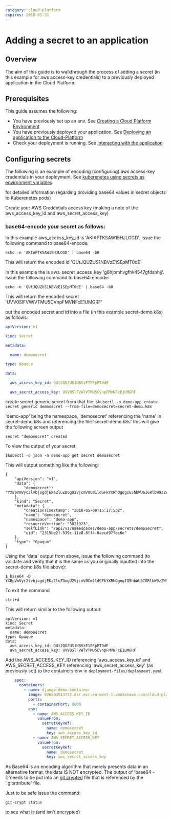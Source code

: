 ```yaml
---
category: cloud-platform
expires: 2018-01-31
---
```

# Adding a secret to an application

## Overview

The aim of this guide is to walkthrough the process of adding a secret (in this example for aws access-key credentials) to a previously deployed application in the Cloud Platform.

## Prerequisites

This guide assumes the following:

* You have previously set up an env. See [Creating a Cloud Platform Environment](/cloud-platform/env-create)
* You have previously deployed your application. See [Deploying an application to the Cloud-Platform](/cloud-platform/app-deploy)
* Check your deployment is running. See [Interacting with the application](/cloud-platform/app-deploy/#interacting-with-the-application)

## Configuring secrets

The following is an example of encoding (configuring) aws access-key credentials in your deployment.
See [kuberenetes using secrets as environment variables](https://kubernetes.io/docs/concepts/configuration/secret/#using-secrets-as-environment-variables)

for detailed information regarding providing base64 values in secret objects to Kuberenetes pods)

Create your AWS Credentials access key (making a note of the aws_access_key_id and aws_secret_access_key)

### base64-encode your secret as follows:

In this example  aws_access_key_id is 'AKIAFTKSAW15HJLOGD'. Issue the following command to base64-encode:

```
echo -n 'AKIAFTKSAW15HJLOGD' | base64 -b0
```

This will return the encoded id 'QUtJQUZUS1NBVzE1SEpMT0dE'

In this example the is aws_secret_access_key 'g8hjpmhvgfhk4547gfdshhjj'. Issue the following command to base64-encode:

```
echo -n 'QUtJQUZUS1NBVzE1SEpMT0dE' | base64 -b0
```

This will return the encoded secret 'UVV0SlFVWlVTMU5CVnpFMVNFcE1UMGRF' 

 

put the encoded secret and id into a file (in this example secret-demo.k8s) as follows:

```Yaml
apiVersion: v1

kind: Secret

metadata:

  name: demosecret

type: Opaque

data:

  aws_access_key_id: QUtJQUZUS1NBVzE1SEpMT0dE

  aws_secret_access_key: UVV0SlFVWlVTMU5CVnpFMVNFcE1UMGRF
```

create secret generic secret from that file:
```$kubectl -n demo-app create secret generic demosecret --from-file=demosecret=secret-demo.k8s```

'demo-app' being the namespace, 'demosecret' referencing the 'name' in secret-demo.k8s and referencing the file 'secret-demo.k8s'
this will give the following screen output


```
secret "demosecret" created
```
To view the output of your secret:

```
$kubectl -o json -n demo-app get secret demosecret
```

This will output something like the following:

```
{
    "apiVersion": "v1",
    "data": {
        "demosecret": "YXBpVmVyc2lvbjogdjEKa2luZDogU2VjcmV0Cm1ldGFkYXRhOgogIG5hbWU6IGRlbW9zZWNyZXQtdjkKdHlwZTogT3BhcXVlCmRhdGE6CiAgdGhla2V5OiBBS0lBRlRLU0FXMTVISkxPR0QKICB0aGVzZWNyZXQ6IGc4aGpwbWh2Z2ZoazQ1NDdnZmRzaGhqago="
    },
    "kind": "Secret",
    "metadata": {
        "creationTimestamp": "2018-05-09T15:17:50Z",
        "name": "demosecret",
        "namespace": "demo-app",
        "resourceVersion": "3021923",
        "selfLink": "/api/v1/namespaces/demo-app/secrets/demosecret",
        "uid": "2315be2f-539c-11e8-8ff4-0aecd97fec6e"
    },
    "type": "Opaque"
}
```
Using the 'data' output from above, issue the following command (to validate and verify that it is the same as you originally inputted into the secret-demo.k8s file above):

```
$ base64 -D
YXBpVmVyc2lvbjogdjEKa2luZDogU2VjcmV0Cm1ldGFkYXRhOgogIG5hbWU6IGRlbW9zZWNyZXQtdjkKdHlwZTogT3BhcXVlCmRhdGE6CiAgdGhla2V5OiBBS0lBRlRLU0FXMTVISkxPR0QKICB0aGVzZWNyZXQ6IGc4aGpwbWh2Z2ZoazQ1NDdnZmRzaGhqago=
```
To exit the command 

```
ctrl+d 
```

This will return similar to the following output:

```
apiVersion: v1
kind: Secret
metadata:
  name: demosecret
type: Opaque
data:
  aws_access_key_id: QUtJQUZUS1NBVzE1SEpMT0dE
  aws_secret_access_key: UVV0SlFVWlVTMU5CVnpFMVNFcE1UMGRF
```
Add the AWS_ACCESS_KEY_ID referencing 'aws_access_key_id' and AWS_SECRET_ACCESS_KEY referencing 'aws_secret_access_key' (as previously set) to the containers env in `deployment-files/deployment.yaml`

```Yaml
    spec:
      containers:
        - name: django-demo-container
          image: 926803513772.dkr.ecr.eu-west-1.amazonaws.com/cloud-platform-reference-app:django
          ports:
            - containerPort: 8000
          env:
            - name: AWS_ACCESS_KEY_ID
              valueFrom:
                secretKeyRef:
                  name: demosecret
                  key: aws_access_key_id
            - name: AWS_SECRET_ACCESS_KEY
              valueFrom:
                secretKeyRef:
                  name: demosecret
                  key: aws_secret_access_key
```

As Base64 is an encoding algorithm that merely presents data in an alternative format, the data IS NOT encrypted. 
The output of 'base64 -D'needs to be put into an [git crypted](/getting-started/git-crypt-setup) file that is referenced by the '.gitattribute' file.

Just to be safe issue the command:


```
git-crypt status
```

to see what is (and isn't encrypted)
